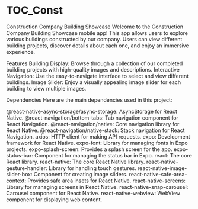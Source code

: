 # TOC_Const

Construction Company Building Showcase
Welcome to the Construction Company Building Showcase mobile app! This app allows users to explore various buildings constructed by our company. Users can view different building projects, discover details about each one, and enjoy an immersive experience.

Features
Building Display: Browse through a collection of our completed building projects with high-quality images and descriptions.
Interactive Navigation: Use the easy-to-navigate interface to select and view different buildings.
Image Slider: Enjoy a visually appealing image slider for each building to view multiple images.


Dependencies
Here are the main dependencies used in this project:

@react-native-async-storage/async-storage: AsyncStorage for React Native.
@react-navigation/bottom-tabs: Tab navigation component for React Navigation.
@react-navigation/native: Core navigation library for React Native.
@react-navigation/native-stack: Stack navigation for React Navigation.
axios: HTTP client for making API requests.
expo: Development framework for React Native.
expo-font: Library for managing fonts in Expo projects.
expo-splash-screen: Provides a splash screen for the app.
expo-status-bar: Component for managing the status bar in Expo.
react: The core React library.
react-native: The core React Native library.
react-native-gesture-handler: Library for handling touch gestures.
react-native-image-slider-box: Component for creating image sliders.
react-native-safe-area-context: Provides safe area insets for React Native.
react-native-screens: Library for managing screens in React Native.
react-native-snap-carousel: Carousel component for React Native.
react-native-webview: WebView component for displaying web content.
